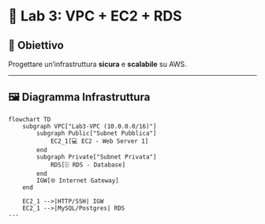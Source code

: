 # 🧪 Lab 3: VPC + EC2 + RDS

## 🎯 Obiettivo
Progettare un’infrastruttura **sicura** e **scalabile** su AWS.

---

## 🖼️ Diagramma Infrastruttura
```mermaid
flowchart TD
    subgraph VPC["Lab3-VPC (10.0.0.0/16)"]
        subgraph Public["Subnet Pubblica"]
            EC2_1[💻 EC2 - Web Server 1]
        end
        subgraph Private["Subnet Privata"]
            RDS[🗄️ RDS - Database]
        end
        IGW[🌐 Internet Gateway]
    end

    EC2_1 -->|HTTP/SSH| IGW
    EC2_1 -->|MySQL/Postgres| RDS
---


